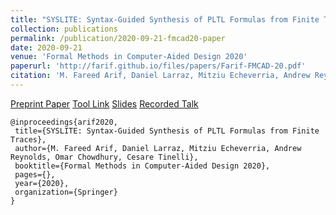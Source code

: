 ```yaml
---
title: "SYSLITE: Syntax-Guided Synthesis of PLTL Formulas from Finite Traces"
collection: publications
permalink: /publication/2020-09-21-fmcad20-paper
date: 2020-09-21
venue: 'Formal Methods in Computer-Aided Design 2020'
paperurl: 'http://farif.github.io/files/papers/Farif-FMCAD-20.pdf'
citation: 'M. Fareed Arif, Daniel Larraz, Mitziu Echeverria, Andrew Reynolds, Omar Chowdhury and Cesare Tinelli <b>FMCAD 2020</b>'
---
```


<a href='https://github.com/CLC-UIowa/SySLite/blob/master/tech-report.pdf'>Preprint Paper</a>
<a href='https://github.com/CLC-UIowa/SySLite'>Tool Link</a>
<a href='https://iowa-my.sharepoint.com/:p:/g/personal/marif_uiowa_edu/Ec7EDSSCXgdLrMuzikmR99IBe3IH9d2nGF_7mvUkakvwMg?e=NlarZm'>Slides</a>
<a href='https://www.loom.com/share/29fde3b1bd1c4de081d4df450ad0d9c6'>Recorded Talk</a>

 ~~~ 
 @inproceedings{arif2020,
  title={SYSLITE: Syntax-Guided Synthesis of PLTL Formulas from Finite Traces},
  author={M. Fareed Arif, Daniel Larraz, Mitziu Echeverria, Andrew Reynolds, Omar Chowdhury, Cesare Tinelli},
  booktitle={Formal Methods in Computer-Aided Design 2020},
  pages={},
  year={2020},
  organization={Springer}
}
 ~~~ 